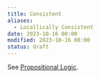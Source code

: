 ```yaml
---
title: Consistent
aliases:
  - Locallically Consistent
date: 2023-10-16 00:00
modified: 2023-10-16 00:00
status: draft
---
```


See [Propositional Logic](propositional-logic.md#Consistency).
